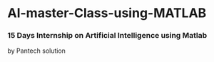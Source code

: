 # AI-master-Class-using-MATLAB 
### 15 Days Internship on Artificial Intelligence using Matlab
by Pantech solution
